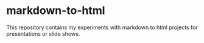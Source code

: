 # markdown-to-html

This repository contains my experiments with markdown to html projects for presentations or slide shows.
